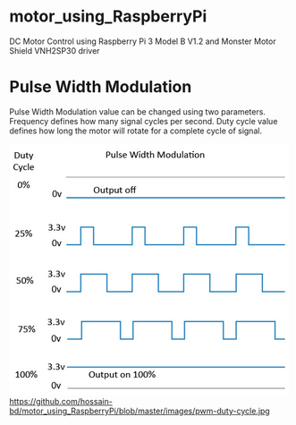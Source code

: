 # motor_using_RaspberryPi
DC Motor Control using Raspberry Pi 3 Model B V1.2 and Monster Motor Shield VNH2SP30 driver

# Pulse Width Modulation
Pulse Width Modulation value can be changed using two parameters.
Frequency defines how many signal cycles per second.
Duty cycle value defines how long the motor will rotate for a complete cycle of signal.

![alt text](https://raw.githubusercontent.com/hossain-bd/motor_using_RaspberryPi/master/images/pwm-duty-cycle.jpg)
https://github.com/hossain-bd/motor_using_RaspberryPi/blob/master/images/pwm-duty-cycle.jpg
